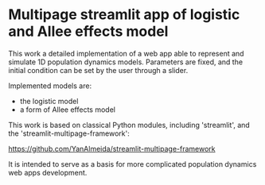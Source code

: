 # Multipage streamlit app of logistic and Allee effects model

This work a detailed implementation of a web app able to represent and simulate 1D population dynamics models. Parameters are fixed, and the initial condition can be set by the user through a slider.

Implemented models are:
- the logistic model
- a form of Allee effects model

This work is based on classical Python modules, including 'streamlit', and the 'streamlit-multipage-framework':

https://github.com/YanAlmeida/streamlit-multipage-framework

It is intended to serve as a basis for more complicated population dynamics web apps development.
